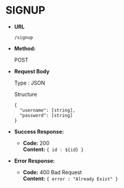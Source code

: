 # **SIGNUP**

- **URL**

  `/signup`

- **Method:**

  POST

- **Request Body**

  Type : JSON

  Structure

  ```
  {
    "username": [string],
    "password": [string]
  }
  ```

- **Success Response:**

  - **Code:** 200 <br />
    **Content:** `{ id : ${id} }`

- **Error Response:**

  - **Code:** 400 Bad Request <br />
    **Content:** `{ error : "Already Exist" }`
